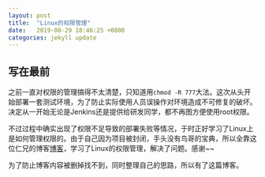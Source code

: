 ```yaml
---
layout: post
title:  "Linux的权限管理"
date:   2019-08-29 18:46:25 +0800
categories: jekyll update
---
```


## 写在最前

之前一直对权限的管理搞得不太清楚，只知道用`chmod -R 777`大法。这次从头开始部署一套测试环境，为了防止实际使用人员误操作对环境造成不可修复的破坏。决定从一开始无论是Jenkins还是提供给研发同学，都不再图方便使用root权限。

不过过程中确实出现了权限不足导致的部署失败等情况，于时正好学习了Linux上是如何管理权限的。由于自己因为项目被封闭，手头没有鸟哥的宝典，所以全靠这位仁兄的博客[博客](https://www.cnblogs.com/mingc/p/7591287.html)，学习了Linux的权限管理，解决了问题。感谢~~

为了防止博客内容被删掉找不到，同时整理自己的思路，所以有了这篇博客。

## 